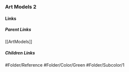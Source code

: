 ### Art Models 2
#### Links
##### Parent Links
[[ArtModels]]
##### Children Links
#Folder/Reference
#Folder/Color/Green
#Folder/Subcolor/1
